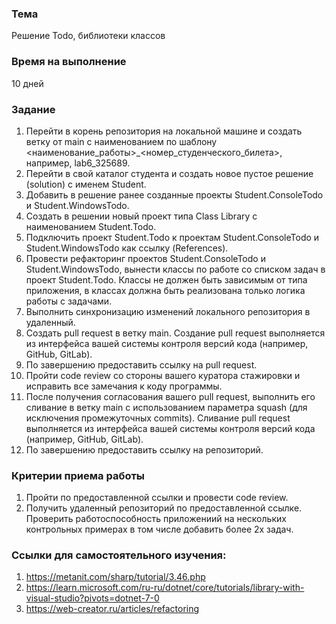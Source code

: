 ### Тема
Решение Todo, библиотеки классов

### Время на выполнение 
10 дней

### Задание
1. Перейти в корень репозитория на локальной машине и создать ветку от main с наименованием по шаблону <наименование_работы>_<номер_студенческого_билета>, например, lab6_325689.
2. Перейти в свой каталог студента и создать новое пустое решение (solution) с именем Student.
3. Добавить в решение ранее созданные проекты Student.ConsoleTodo и Student.WindowsTodo.
4. Создать в решении новый проект типа Class Library с наименованием Student.Todo.
5. Подключить проект Student.Todo к проектам Student.ConsoleTodo и Student.WindowsTodo как ссылку (References).
6. Провести рефакторинг проектов Student.ConsoleTodo и Student.WindowsTodo, вынести классы по работе со списком задач в проект
Student.Todo. Классы не должен быть зависимым от типа приложения, в классах должна быть реализована только логика работы с задачами.
7. Выполнить синхронизацию изменений локального репозитория в удаленный.
8. Создать pull request в ветку main. Создание pull request выполняется из интерфейса вашей системы контроля версий кода (например, GitHub, GitLab).
9. По завершению предоставить ссылку на pull request.
10. Пройти code review со стороны вашего куратора стажировки и исправить все замечания к коду программы.
11. После получения согласования вашего pull request, выполнить его сливание в ветку main c использованием параметра squash (для исключения промежуточных commits). Сливание pull request выполняется из интерфейса вашей системы контроля версий кода (например, GitHub, GitLab).
12. По завершению предоставить ссылку на репозиторий.

### Критерии приема работы
1. Пройти по предоставленной ссылки и провести code review. 
2. Получить удаленный репозиторий по предоставленной ссылке. Проверить работоспособность приложениий на нескольких контрольных примерах в том числе добавить более 2х задач.

### Ссылки для самостоятельного изучения:
1. https://metanit.com/sharp/tutorial/3.46.php
2. https://learn.microsoft.com/ru-ru/dotnet/core/tutorials/library-with-visual-studio?pivots=dotnet-7-0
3. https://web-creator.ru/articles/refactoring